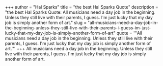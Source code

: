 +++
author = "Hal Sparks"
title = "the best Hal Sparks Quote"
description = "the best Hal Sparks Quote: All musicians need a day job in the beginning. Unless they still live with their parents, I guess. I'm just lucky that my day job is simply another form of art."
slug = "all-musicians-need-a-day-job-in-the-beginning-unless-they-still-live-with-their-parents-i-guess-im-just-lucky-that-my-day-job-is-simply-another-form-of-art"
quote = '''All musicians need a day job in the beginning. Unless they still live with their parents, I guess. I'm just lucky that my day job is simply another form of art.'''
+++
All musicians need a day job in the beginning. Unless they still live with their parents, I guess. I'm just lucky that my day job is simply another form of art.
